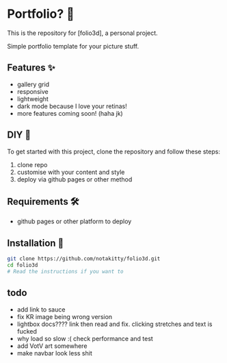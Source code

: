 # Portfolio? 🌟

This is the repository for [folio3d], a personal project.

Simple portfolio template for your picture stuff.

## Features ✨

- gallery grid
- responsive
- lightweight
- dark mode because I love your retinas!
- more features coming soon! (haha jk)

## DIY 🚀

To get started with this project, clone the repository and follow these steps:

1. clone repo
2. customise with your content and style
3. deploy via github pages or other method

## Requirements 🛠️

- github pages or other platform to deploy

## Installation 📌

```bash
git clone https://github.com/notakitty/folio3d.git
cd folio3d
# Read the instructions if you want to
```

## todo
- add link to sauce
- fix KR image being wrong version
- lightbox docs???? link then read and fix. clicking stretches and text is fucked
- why load so slow :( check performance and test
- add VotV art somewhere
- make navbar look less shit
